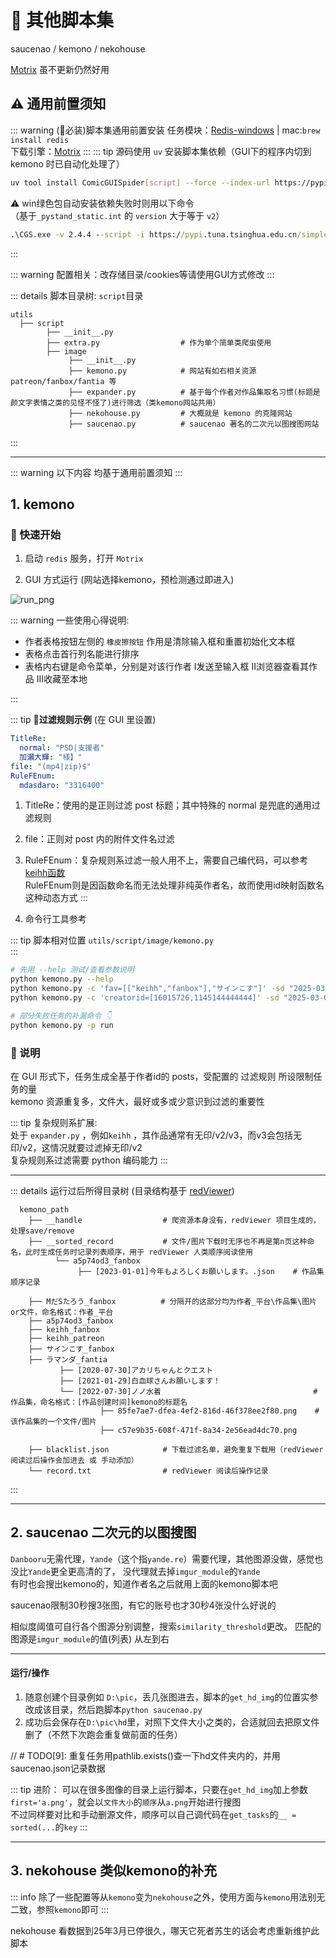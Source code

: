 
# 🚧 其他脚本集

saucenao / kemono / nekohouse  

[Motrix](https://github.com/agalwood/Motrix) 虽不更新仍然好用  

## ⚠️ 通用前置须知

::: warning (🔔必装)脚本集通用前置安装
任务模块：[Redis-windows](https://github.com/redis-windows/redis-windows/releases) | mac:`brew install redis`  
下载引擎：[Motrix](https://github.com/agalwood/Motrix/releases)
:::
::: tip 源码使用 `uv` 安装脚本集依赖（GUI下的程序内切到 kemono 时已自动化处理了）
```bash
uv tool install ComicGUISpider[script] --force --index-url https://pypi.tuna.tsinghua.edu.cn/simple
```
⚠️ win绿色包自动安装依赖失败时则用以下命令  
（基于`_pystand_static.int` 的 `version` 大于等于 `v2`）
```cmd
.\CGS.exe -v 2.4.4 --script -i https://pypi.tuna.tsinghua.edu.cn/simple
```
:::

::: warning 配置相关：改存储目录/cookies等请使用GUI方式修改
:::

::: details 脚本目录树: `script`目录
```shell
utils
  ├── script
        ├── __init__.py
        ├── extra.py                  # 作为单个简单类爬虫使用
        ├── image  
             ├── __init__.py  
             ├── kemono.py            # 网站有如右相关资源 patreon/fanbox/fantia 等
             ├── expander.py          # 基于每个作者对作品集取名习惯(标题是颜文字表情之类的见怪不怪了)进行筛选（类kemono网站共用）
             ├── nekohouse.py         # 大概就是 kemono 的克隆网站
             ├── saucenao.py          # saucenao 著名的二次元以图搜图网站
```
:::

---
::: warning 以下内容 均基于通用前置须知
:::

## 1. kemono

### 🚀 快速开始

1. 启动 `redis` 服务，打开 `Motrix`

2. GUI 方式运行 (网站选择kemono，预检测通过即进入)

![run_png](../assets/img/feat/scriptTool.png)

::: warning 一些使用心得说明:

- 作者表格按钮左侧的 `橡皮擦按钮` 作用是清除输入框和重置初始化文本框
- 表格点击首行列名能进行排序
- 表格内右键是命令菜单，分别是对该行作者 Ⅰ发送至输入框 Ⅱ浏览器查看其作品 Ⅲ收藏至本地

:::

::: tip 📏**过滤规则示例** (在 GUI 里设置)
```yaml
TitleRe:
  normal: "PSD|支援者"
  加瀬大輝: "様】"
file: "(mp4|zip)$"
RuleFEnum:
  mdasdaro: "3316400"
```
1. TitleRe：使用的是正则过滤 post 标题；其中特殊的 normal 是兜底的通用过滤规则
2. file：正则对 post 内的附件文件名过滤
3. RuleFEnum：复杂规则系过滤一般人用不上，需要自己编代码，可以参考 [keihh函数](https://github.com/jasoneri/ComicGUISpider/blob/GUI/utils/script/image/expander.py)  
RuleFEnum则是因函数命名而无法处理非纯英作者名，故而使用id映射函数名这种动态方式
:::

3. 命令行工具参考

::: tip 脚本相对位置 `utils/script/image/kemono.py`  
:::

```bash
# 先用 --help 测试/查看参数说明
python kemono.py --help
python kemono.py -c 'fav=[["keihh","fanbox"],"サインこす"]' -sd "2025-03-01"  -ed "2025-05-01"
python kemono.py -c 'creatorid=[16015726,1145144444444]' -sd "2025-03-01"

# 部分失败任务的补漏命令 👇
python kemono.py -p run
```

### 📒 说明

在 GUI 形式下，任务生成全基于作者id的 posts，受配置的 过滤规则 所设限制任务的量  
kemono 资源重复多，文件大，最好或多或少意识到过滤的重要性  

::: tip 复杂规则系扩展:  
处于 `expander.py` ，例如`keihh`
，其作品通常有无印/v2/v3，而v3会包括无印/v2，这情况就要过滤掉无印/v2  
复杂规则系过滤需要 python 编码能力
:::

---

::: details 运行过后所得目录树 (目录结构基于 [redViewer](https://github.com/jasoneri/redViewer))
```shell
  kemono_path
    ├── __handle                  # 爬资源本身没有，redViewer 项目生成的，处理save/remove
    ├── __sorted_record           # 文件/图片下载时无序也不再是第n页这种命名，此时生成任务时记录列表顺序，用于 redViewer 人类顺序阅读使用
          └── a5p74od3_fanbox
               ├── [2023-01-01]今年もよろしくお願いします。.json    # 作品集顺序记录
    
    ├── MだSたろう_fanbox          # 分隔开的这部分均为作者_平台\作品集\图片or文件，命名格式：作者_平台
    ├── a5p74od3_fanbox
    ├── keihh_fanbox
    ├── keihh_patreon
    ├── サインこす_fanbox
    ├── ラマンダ_fantia
           ├── [2020-07-30]アカリちゃんとクエスト
           ├── [2021-01-29]白血球さんお願いします！
           └── [2022-07-30]ノノ水着                                  # 作品集，命名格式：[作品创建时间]kemono的标题名
                    ├── 85fe7ae7-dfea-4ef2-816d-46f378ee2f80.png    # 该作品集的一个文件/图片
                    ├── c57e9b35-608f-471f-8a34-2e56ead4dc70.png
    
    ├── blacklist.json            # 下载过滤名单，避免重复下载用（redViewer阅读过后操作会加进去 或 手动添加）
    └── record.txt                # redViewer 阅读后操作记录
```
:::

---

## 2. saucenao 二次元的以图搜图

`Danbooru`无需代理，`Yande`（这个指`yande.re`）需要代理，其他图源没做，感觉也没比`Yande`更全更高清的了，
没代理就去掉`imgur_module`的`Yande`<br>
有时也会搜出kemono的，知道作者名之后就用上面的kemono脚本吧

saucenao限制30秒搜3张图，有它的账号也才30秒4张没什么好说的

相似度阈值可自行各个图源分别调整，搜索`similarity_threshold`更改。 匹配的图源是`imgur_module`的值(列表) 从左到右

---

#### 运行/操作

1. 随意创建个目录例如 `D:\pic`，丢几张图进去，脚本的`get_hd_img`的位置实参改成该目录，然后跑脚本`python saucenao.py`
2. 成功后会保存在`D:\pic\hd`里，对照下文件大小之类的，合适就回去把原文件删了（不然下次跑会重复做前面的任务）

// # TODO[9]: 重复任务用pathlib.exists()查一下hd文件夹内的，并用saucenao.json记录数据

::: tip 进阶：
可以在很多图像的目录上运行脚本，只要在`get_hd_img`加上参数`first='a.png'`，就会以`文件大小`的`顺序`从`a.png`开始进行搜图  
不过同样要对比和手动删源文件，顺序可以自己调代码在`get_tasks`的`__ = sorted(...`的`key`
:::

---

## 3. nekohouse 类似kemono的补充

::: info 除了一些配置等从`kemono`变为`nekohouse`之外，使用方面与`kemono`用法别无二致，参照`kemono`即可
:::

nekohouse 看数据到25年3月已停很久，哪天它死者苏生的话会考虑重新维护此脚本
